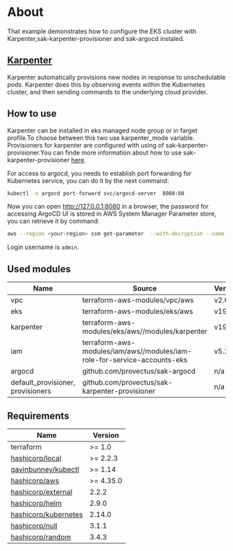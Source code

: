 # About

That example demonstrates how to configure the EKS cluster with Karpenter,sak-karpenter-provisioner and sak-argocd instaled. 
## [Karpenter](https://karpenter.sh/v0.24.0/)

Karpenter automatically provisions new nodes in response to unschedulable pods. Karpenter does this by observing events within the Kubernetes cluster, and then sending commands to the underlying cloud provider.
## How to use
Karpenter can be installed in eks managed node group or in farget profile.To choose between this two use karpenter_mode variable.
Provisioners for karpenter are configured with using of sak-karpenter-provisioner.You can finde more information about how to use sak-karpenter-provisioner [here](https://github.com/provectus/sak-karpenter-provisioner/blob/main/README.md).

For access to argocd, you needs to establish port forwarding for Kubernetes service, you can do it by the next command:
``` bash
kubectl -n argocd port-forward svc/argocd-server  8080:80
```
Now you can open <http://127.0.0.1:8080> in a browser, the password for accessing ArgoCD UI is stored in AWS System Manager Parameter store, you can retrieve it by command:
``` bash
aws --region <your-region> ssm get-parameter  --with-decryption --name /<your-cluster-name>/argocd/password | jq -r '.Parameter.Value' 
```
Login username is `admin`.

## Used modules
| Name | Source | Version |
|------|--------|---------|
| vpc | terraform-aws-modules/vpc/aws | v2.64.0 |
| eks | terraform-aws-modules/eks/aws | v19.6.0 |
| karpenter | terraform-aws-modules/eks/aws//modules/karpenter | v19.6.0 |
| iam | terraform-aws-modules/iam/aws//modules/iam-role-for-service-accounts-eks | v5.2.0|
| argocd | github.com/provectus/sak-argocd | n/a |
| default_provisioner, provisioners | github.com/provectus/sak-karpenter-provisioner | n/a |

## Requirements

| Name | Version |
|------|---------|
| terraform | >= 1.0 |
| [hashicorp/local](https://registry.terraform.io/providers/hashicorp/local/latest/docs) | >= 2.2.3 |
| [gavinbunney/kubectl](https://registry.terraform.io/providers/gavinbunney/kubectl/latest/docs) | >= 1.14 |
| [hashicorp/aws](https://registry.terraform.io/providers/hashicorp/aws/latest/docs) | >= 4.35.0 |
| [hashicorp/external](https://registry.terraform.io/providers/hashicorp/external/latest/docs) | 2.2.2 |
| [hashicorp/helm](https://registry.terraform.io/providers/hashicorp/helm/latest) | 2.9.0|
| [hashicorp/kubernetes](https://registry.terraform.io/providers/hashicorp/kubernetes/latest) | 2.14.0 |
| [hashicorp/null](https://registry.terraform.io/providers/hashicorp/null/latest/docs) | 3.1.1 |
| [hashicorp/random](https://registry.terraform.io/providers/hashicorp/random/latest) | 3.4.3 |
